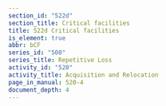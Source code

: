 ```yaml
---
section_id: "522d"
section_title: Critical facilities
title: 522d Critical facilities
is_element: true
abbr: bCF
series_id: "500"
series_title: Repetitive Loss
activity_id: "520"
activity_title: Acquisition and Relocation
page_in_manual: 520-4
document_depth: 4
---
```

